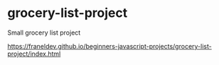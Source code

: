 # grocery-list-project
Small grocery list project

https://franeldev.github.io/beginners-javascript-projects/grocery-list-project/index.html
